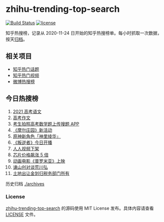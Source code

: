 # zhihu-trending-top-search

[![Build Status](https://github.com/justjavac/zhihu-trending-top-search/workflows/ci/badge.svg?branch=main)](https://github.com/justjavac/zhihu-trending-top-search/actions)
[![license](https://img.shields.io/github/license/justjavac/zhihu-trending-top-search)](https://github.com/justjavac/zhihu-trending-top-search/blob/main/LICENSE)

知乎热搜榜，记录从 2020-11-24 日开始的知乎热搜榜单。每小时抓取一次数据，按天[归档](./archives)。

## 相关项目

- [知乎热门话题](https://github.com/justjavac/zhihu-trending-hot-questions)
- [知乎热门视频](https://github.com/justjavac/zhihu-trending-hot-video)
- [微博热搜榜](https://github.com/justjavac/weibo-trending-hot-search)

## 今日热搜榜

<!-- BEGIN -->
<!-- 最后更新时间 Tue Jun 08 2021 14:20:37 GMT+0800 (China Standard Time) -->

1. [2021 高考语文](https://www.zhihu.com/search?q=高考语文)
2. [高考作文](https://www.zhihu.com/search?q=高考作文)
3. [考生拍照高考数学题上传搜题 APP](https://www.zhihu.com/search?q=小猿搜题)
4. [《摩尔庄园》新活动](https://www.zhihu.com/search?q=摩尔庄园)
5. [原神新角色「神里绫华」](https://www.zhihu.com/search?q=原神)
6. [《叛逆者》今日开播](https://www.zhihu.com/search?q=叛逆者)
7. [人人视频下架](https://www.zhihu.com/search?q=人人视频)
8. [芯片价格飙涨 5 倍](https://www.zhihu.com/search?q=芯片)
9. [动画电影《普罗米亚》上映](https://www.zhihu.com/search?q=普罗米亚)
10. [谏山创对谈荒川弘](https://www.zhihu.com/search?q=谏山创)
11. [土地出让金划归税务部门所有](https://www.zhihu.com/search?q=土地出让金)

<!-- END -->

历史归档 [./archives](./archives)

### License

[zhihu-trending-top-search](https://github.com/justjavac/zhihu-trending-top-search)
的源码使用 MIT License 发布。具体内容请查看 [LICENSE](./LICENSE) 文件。
